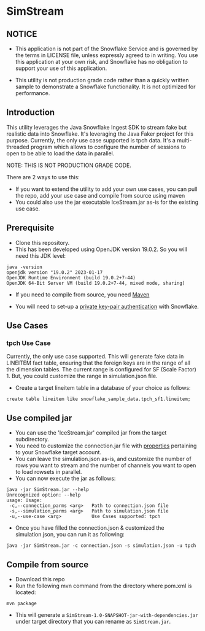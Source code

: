 # SimStream

## NOTICE

- This application is not part of the Snowflake Service and is governed by the terms in LICENSE file, unless expressly agreed to in writing.  You use this application at your own risk, and Snowflake has no obligation to support your use of this application.

- This utility is not production grade code rather than a quickly written sample to demonstrate a Snowflake functionality. It is not optimized for performance. 


## Introduction

This utility leverages the Java Snowflake Ingest SDK to stream fake but realistic data into Snowflake. It's leveraging the Java Faker project for this purpose. Currently, the only use case supported is tpch data. It's a multi-threaded program which allows to configure the number of sessions to open to be able to load the data in parallel.

NOTE: THIS IS NOT PRODUCTION GRADE CODE.

There are 2 ways to use this:

- If you want to extend the utility to add your own use cases, you can pull the repo, add your use case and compile from source using maven
- You could also use the jar executable IceStream.jar as-is for the existing use case.

## Prerequisite

- Clone this repository.
- This has been developed using OpenJDK version 19.0.2. So you will need this JDK level:

```
java -version
openjdk version "19.0.2" 2023-01-17
OpenJDK Runtime Environment (build 19.0.2+7-44)
OpenJDK 64-Bit Server VM (build 19.0.2+7-44, mixed mode, sharing)
```
- If you need to compile from source, you need [Maven](https://maven.apache.org/download.cgi)

- You will need to set-up a [private key-pair authentication](https://docs.snowflake.com/en/user-guide/key-pair-auth#configuring-key-pair-authentication) with Snowflake.

## Use Cases

### tpch Use Case

Currently, the only use case supported. This will generate fake data in LINEITEM fact table, ensuring that the foreign keys are in the range of all the dimension tables. The current range is configured for SF (Scale Factor) 1. But, you could customize the range in simulation.json file.

- Create a target lineitem table in a database of your choice as follows:

```
create table lineitem like snowflake_sample_data.tpch_sf1.lineitem;
```

## Use compiled jar

- You can use the 'IceStream.jar' compiled jar from the target subdirectory.
- You need to customize the connection.jar file with [properties](https://docs.snowflake.com/en/user-guide/data-load-snowpipe-streaming-overview#snowpipe-streaming-properties) pertaining to your Snowflake target account.
- You can leave the simulation.json as-is, and customize the number of rows you want to stream and the number of channels you want to open to load rowsets in parallel. 
- You can now execute the jar as follows:

```
java -jar SimStream.jar --help
Unrecognized option: --help
usage: Usage:
 -c,--connection_parms <arg>   Path to connection.json file
 -s,--simulation_parms <arg>   Path to simulation.json file
 -u,--use-case <arg>           Use Cases supported: tpch
```

- Once you have filled the connection.json & customized the simulation.json, you can run it as following:

```
java -jar SimStream.jar -c connection.json -s simulation.json -u tpch
```

## Compile from source

- Download this repo
- Run the following mvn command from the directory where pom.xml is located:

```
mvn package
```

- This will generate a `SimStream-1.0-SNAPSHOT-jar-with-dependencies.jar` under target directory that you can rename as `SimStream.jar`.

